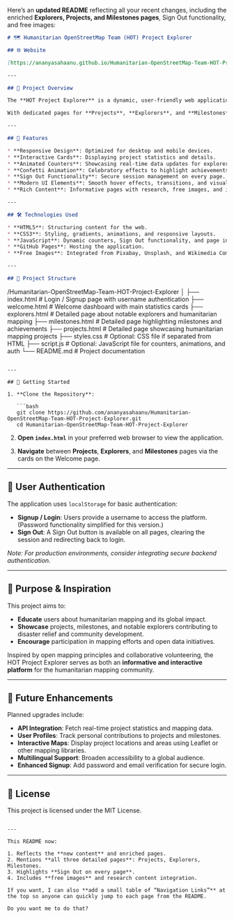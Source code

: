 Here’s an **updated README** reflecting all your recent changes, including the enriched **Explorers, Projects, and Milestones pages**, Sign Out functionality, and free images:

```markdown
# 🗺️ Humanitarian OpenStreetMap Team (HOT) Project Explorer

## 🌐 Website

[https://ananyasahaanu.github.io/Humanitarian-OpenStreetMap-Team-HOT-Project-Explorer/](https://ananyasahaanu.github.io/Humanitarian-OpenStreetMap-Team-HOT-Project-Explorer/)

---

## 📘 Project Overview

The **HOT Project Explorer** is a dynamic, user-friendly web application designed to showcase humanitarian mapping projects, explorers, and milestones. Built with modern web technologies, it offers a visually appealing interface reminiscent of Apple's design aesthetics, ensuring an engaging user experience.

With dedicated pages for **Projects**, **Explorers**, and **Milestones**, users can explore achievements, learn about notable contributors, and understand the impact of humanitarian mapping worldwide.

---

## 🧩 Features

* **Responsive Design**: Optimized for desktop and mobile devices.
* **Interactive Cards**: Displaying project statistics and details.
* **Animated Counters**: Showcasing real-time data updates for explorers, projects, and milestones.
* **Confetti Animation**: Celebratory effects to highlight achievements.
* **Sign Out Functionality**: Secure session management on every page.
* **Modern UI Elements**: Smooth hover effects, transitions, and visually consistent sections.
* **Rich Content**: Informative pages with research, free images, and impact stories.

---

## 🛠️ Technologies Used

* **HTML5**: Structuring content for the web.
* **CSS3**: Styling, gradients, animations, and responsive layouts.
* **JavaScript**: Dynamic counters, Sign Out functionality, and page interactivity.
* **GitHub Pages**: Hosting the application.
* **Free Images**: Integrated from Pixabay, Unsplash, and Wikimedia Commons for visual storytelling.

---

## 📁 Project Structure

```

/Humanitarian-OpenStreetMap-Team-HOT-Project-Explorer
│
├── index.html           # Login / Signup page with username authentication
├── welcome.html         # Welcome dashboard with main statistics cards
├── explorers.html       # Detailed page about notable explorers and humanitarian mapping
├── milestones.html      # Detailed page highlighting milestones and achievements
├── projects.html        # Detailed page showcasing humanitarian mapping projects
├── styles.css           # Optional: CSS file if separated from HTML
├── script.js            # Optional: JavaScript file for counters, animations, and auth
└── README.md            # Project documentation

````

---

## 🚀 Getting Started

1. **Clone the Repository**:

   ```bash
   git clone https://github.com/ananyasahaanu/Humanitarian-OpenStreetMap-Team-HOT-Project-Explorer.git
   cd Humanitarian-OpenStreetMap-Team-HOT-Project-Explorer
````

2. **Open `index.html`** in your preferred web browser to view the application.

3. **Navigate** between **Projects**, **Explorers**, and **Milestones** pages via the cards on the Welcome page.

---

## 🔐 User Authentication

The application uses `localStorage` for basic authentication:

* **Signup / Login**: Users provide a username to access the platform. (Password functionality simplified for this version.)
* **Sign Out**: A Sign Out button is available on all pages, clearing the session and redirecting back to login.

*Note: For production environments, consider integrating secure backend authentication.*

---

## 🧭 Purpose & Inspiration

This project aims to:

* **Educate** users about humanitarian mapping and its global impact.
* **Showcase** projects, milestones, and notable explorers contributing to disaster relief and community development.
* **Encourage** participation in mapping efforts and open data initiatives.

Inspired by open mapping principles and collaborative volunteering, the HOT Project Explorer serves as both an **informative and interactive platform** for the humanitarian mapping community.

---

## 📌 Future Enhancements

Planned upgrades include:

* **API Integration**: Fetch real-time project statistics and mapping data.
* **User Profiles**: Track personal contributions to projects and milestones.
* **Interactive Maps**: Display project locations and areas using Leaflet or other mapping libraries.
* **Multilingual Support**: Broaden accessibility to a global audience.
* **Enhanced Signup**: Add password and email verification for secure login.

---

## 📄 License

This project is licensed under the MIT License.

```

---

This README now:  

1. Reflects the **new content** and enriched pages.  
2. Mentions **all three detailed pages**: Projects, Explorers, Milestones.  
3. Highlights **Sign Out on every page**.  
4. Includes **free images** and research content integration.  

If you want, I can also **add a small table of “Navigation Links”** at the top so anyone can quickly jump to each page from the README.  

Do you want me to do that?
```
